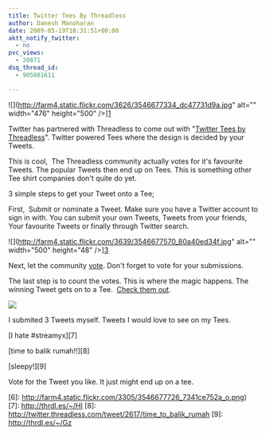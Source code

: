 ```yaml
---
title: Twitter Tees By Threadless
author: Danesh Manoharan
date: 2009-05-19T18:31:51+00:00
aktt_notify_twitter:
  - no
pvc_views:
  - 20871
dsq_thread_id:
  - 905081611

---
```

![](http://farm4.static.flickr.com/3626/3546677334_dc47731d9a.jpg" alt="" width="476" height="500" />][1]

Twitter has partnered with Threadless to come out with "[Twitter Tees by Threadless][2]". Twitter powered Tees where the design is decided by your Tweets.

This is cool,  The Threadless community actually votes for it's favourite Tweets. The popular Tweets then end up on Tees. This is something other Tee shirt companies don't quite do yet.

3 simple steps to get your Tweet onto a Tee;

First,  Submit or nominate a Tweet. Make sure you have a Twitter account to sign in with. You can submit your own Tweets, Tweets from your friends, Your favourite Tweets or finally through Twitter search.

![](http://farm4.static.flickr.com/3639/3546677570_80a40ed34f.jpg" alt="" width="500" height="48" />][3]

Next, let the community [vote][4]. Don't forget to vote for your submissions.

The last step is to count the votes. This is where the magic happens. The winning Tweet gets on to a Tee.  [Check them out][5].

![](http://farm4.static.flickr.com/3305/3546677726_7341ce752a_o.png)

I submited 3 Tweets myself. Tweets I would love to see on my Tees.

[I hate #streamyx][7]

[time to balik rumah!!][8]

[sleepy!][9]

Vote for the Tweet you like. It just might end up on a tee.

 [1]: http://farm4.static.flickr.com/3626/3546677334_dc47731d9a.jpg
 [2]: http://twitter.threadless.com/
 [3]: http://farm4.static.flickr.com/3639/3546677570_80a40ed34f.jpg
 [4]: http://twitter.threadless.com/score
 [5]: http://twitter.threadless.com/catalog
 [6]: http://farm4.static.flickr.com/3305/3546677726_7341ce752a_o.png)
 [7]: http://thrdl.es/~/HI
 [8]: http://twitter.threadless.com/tweet/2617/time_to_balik_rumah
 [9]: http://thrdl.es/~/Gz